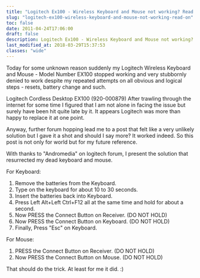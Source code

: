 ```yaml
---
title: "Logitech Ex100 - Wireless Keyboard and Mouse not working? Read on.."
slug: "logitech-ex100-wireless-keyboard-and-mouse-not-working-read-on"
toc: false
date: 2011-04-24T17:06:00
draft: false
description: Logitech Ex100 - Wireless Keyboard and Mouse not working? Read on..
last_modified_at: 2018-03-29T15:37:53
classes: "wide"
---
```


Today for some unknown reason suddenly my Logitech Wireless Keyboard and Mouse -
Model Number EX100 stopped working and very stubbornly denied to work despite my
repeated attempts on all obvious and logical steps - resets, battery change and
such.

Logitech Cordless Desktop EX100 (920-000879)
After trawling through the internet for some time I figured that I am not alone
in facing the issue but surely have been hit quite late by it. It appears
Logitech was more than happy to replace it at one point.

Anyway, further forum hopping lead me to a post that felt like a very unlikely
solution but I gave it a shot and should I say more? It worked indeed. So this
post is not only for world but for my future reference.

With thanks to "Andromedia" on logitech forum, I present the solution that
resurrected my dead keyboard and mouse.

For Keyboard:

 1. Remove the batteries from the Keyboard.
 2. Type on the keyboard for about 10 to 30 seconds.
 3. Insert the batteries back into Keyboard.
 4. Press Left Alt+Left Ctrl+F12 all at the same time and hold for about a
    second.
 5. Now PRESS the Connect Button on Receiver. (DO NOT HOLD)
 6. Now PRESS the Connect Button on Keyboard. (DO NOT HOLD)
 7. Finally, Press "Esc" on Keyboard.

For Mouse:

 1. PRESS the Connect Button on Receiver. (DO NOT HOLD)
 2. Now PRESS the Connect Button on Mouse. (DO NOT HOLD)

That should do the trick. At least for me it did. :)